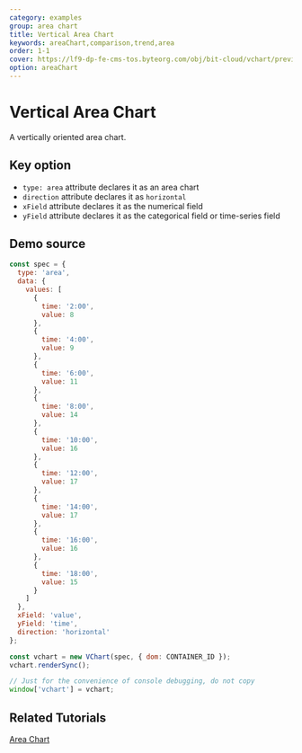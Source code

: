 ```yaml
---
category: examples
group: area chart
title: Vertical Area Chart
keywords: areaChart,comparison,trend,area
order: 1-1
cover: https://lf9-dp-fe-cms-tos.byteorg.com/obj/bit-cloud/vchart/preview/area-chart/horizontal-area.png
option: areaChart
---
```


# Vertical Area Chart

A vertically oriented area chart.

## Key option

- `type: area` attribute declares it as an area chart
- `direction` attribute declares it as `horizontal`
- `xField` attribute declares it as the numerical field
- `yField` attribute declares it as the categorical field or time-series field

## Demo source

```javascript livedemo
const spec = {
  type: 'area',
  data: {
    values: [
      {
        time: '2:00',
        value: 8
      },
      {
        time: '4:00',
        value: 9
      },
      {
        time: '6:00',
        value: 11
      },
      {
        time: '8:00',
        value: 14
      },
      {
        time: '10:00',
        value: 16
      },
      {
        time: '12:00',
        value: 17
      },
      {
        time: '14:00',
        value: 17
      },
      {
        time: '16:00',
        value: 16
      },
      {
        time: '18:00',
        value: 15
      }
    ]
  },
  xField: 'value',
  yField: 'time',
  direction: 'horizontal'
};

const vchart = new VChart(spec, { dom: CONTAINER_ID });
vchart.renderSync();

// Just for the convenience of console debugging, do not copy
window['vchart'] = vchart;
```

## Related Tutorials

[Area Chart](link)
